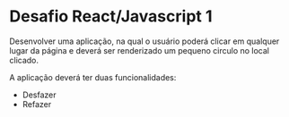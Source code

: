 # Desafio React/Javascript 1

Desenvolver uma aplicação, na qual o usuário poderá clicar em qualquer lugar da página e deverá ser renderizado um pequeno circulo no local clicado.

A aplicação deverá ter duas funcionalidades:
  - Desfazer
  - Refazer
